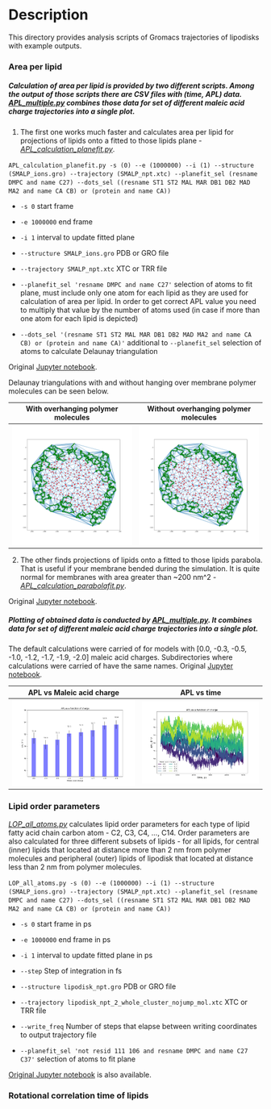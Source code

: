 # Description

This directory provides analysis scripts of Gromacs trajectories of lipodisks with example outputs.

### Area per lipid
##### Calculation of area per lipid is provided by two different scripts. Among the output of those scripts there are CSV files with (time, APL) data. [APL_multiple.py](APL_multiple.py) combines those data for set of different maleic acid charge trajectories into a single plot.
1. The first one works much faster and calculates area per lipid for projections of lipids onto a fitted to those lipids plane - [*APL_calculation_planefit.py*](APL_calculation_planefit.py).

`APL_calculation_planefit.py -s (0) --e (1000000) --i (1) --structure (SMALP_ions.gro) --trajectory (SMALP_npt.xtc) --planefit_sel (resname DMPC and name C27) --dots_sel ((resname ST1 ST2 MAL MAR DB1 DB2 MAD MA2 and name CA CB) or (protein and name CA))`

- `-s 0` start frame

- `-e 1000000` end frame

- `-i 1` interval to update fitted plane

- `--structure SMALP_ions.gro` PDB or GRO file

- `--trajectory SMALP_npt.xtc` XTC or TRR file

- `--planefit_sel 'resname DMPC and name C27'` selection of atoms to fit plane, must include only one atom for each lipid as they are used for calculation of area per lipid. In order to get correct APL value you need to multiply that value by the number of atoms used (in case if more than one atom for each lipid is depicted)

- `--dots_sel '(resname ST1 ST2 MAL MAR DB1 DB2 MAD MA2 and name CA CB) or (protein and name CA)'` additional to `--planefit_sel` selection of atoms to calculate Delaunay triangulation

Original [Jupyter notebook](APL_calculation_planefit.ipynb).

Delaunay triangulations with and without hanging over membrane polymer molecules can be seen below. 

|With overhanging polymer molecules|Without overhanging polymer molecules|
|----|----|
|![SMA](../images/Delaunay_overhanging.png)|![DIBMA](../images/Delaunay_nooverhanging.png)|

2. The other finds projections of lipids onto a fitted to those lipids parabola. That is useful if your membrane bended during the simulation. It is quite normal for membranes with area greater than ~200 nm^2 - [*APL_calculation_parabolafit.py*](APL_calculation_parabolafit.py).

Original [Jupyter notebook](...).

##### Plotting of obtained data is conducted by [APL_multiple.py](APL_multiple.py). It combines data for set of different maleic acid charge trajectories into a single plot.
The default calculations were carried of for models with \[0.0, -0.3, -0.5, -1.0, -1.2, -1.7, -1.9, -2.0\] maleic acid charges. Subdirectories where calculations were carried of have the same names. Original [Jupyter notebook](APL_multiple.ipynb).

|APL vs Maleic acid charge|APL vs time|
|----|----|
|![SMA](../images/APL_vs_charge.png)|![DIBMA](../images/APL_vs_time.png)|

### Lipid order parameters

[*LOP_all_atoms.py*](LOP_all_atoms.py) calculates lipid order parameters for each type of lipid fatty acid chain carbon atom - C2, C3, C4, ..., C14. Order parameters are also calculated for three different subsets of lipids - for all lipids, for central (inner) lipids that located at distance more than 2 nm from polymer molecules and peripheral (outer) lipids of lipodisk that located at distance less than 2 nm from polymer molecules.


`LOP_all_atoms.py -s (0) --e (1000000) --i (1) --structure (SMALP_ions.gro) --trajectory (SMALP_npt.xtc) --planefit_sel (resname DMPC and name C27) --dots_sel ((resname ST1 ST2 MAL MAR DB1 DB2 MAD MA2 and name CA CB) or (protein and name CA))`

- `-s 0` start frame in ps

- `-e 1000000` end frame in ps

- `-i 1` interval to update fitted plane in ps

- `--step` Step of integration in fs

- `--structure lipodisk_npt.gro` PDB or GRO file

- `--trajectory lipodisk_npt_2_whole_cluster_nojump_mol.xtc` XTC or TRR file

- `--write_freq` Number of steps that elapse between writing coordinates to output trajectory file

- `--planefit_sel 'not resid 111 106 and resname DMPC and name C27 C37'` selection of atoms to fit plane

[Original Jupyter notebook](LOP_all_atoms.ipynb) is also available.

### Rotational correlation time of lipids
